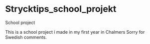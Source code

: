 # Strycktips_school_projekt
School project

This is a school project i made in my first year in Chalmers
Sorry for Swedish comments.
